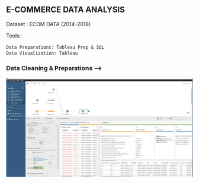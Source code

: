## E-COMMERCE DATA ANALYSIS
                        
Dataset : ECOM DATA (2014-2018)

Tools: 

    Data Preparations: Tableau Prep & SQL
    Data Visualization: Tableau 
    
    
### Data Cleaning & Preparations -->

![alt text](https://github.com/pritom02bh/E-commerce_data_analysis/blob/main/resources/1.png)

